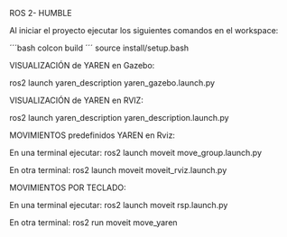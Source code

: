 ROS 2- HUMBLE

Al iniciar el proyecto ejecutar los siguientes comandos en el workspace:

´´´bash
colcon build
´´´
source install/setup.bash 


VISUALIZACIÓN de YAREN en Gazebo: 

ros2 launch yaren_description yaren_gazebo.launch.py 

VISUALIZACIÓN de YAREN en RVIZ:

ros2 launch yaren_description yaren_description.launch.py


MOVIMIENTOS predefinidos YAREN en Rviz:

En una terminal ejecutar: ros2 launch moveit move_group.launch.py

En otra terminal: ros2 launch moveit moveit_rviz.launch.py

MOVIMIENTOS POR TECLADO:

En una terminal ejecutar: ros2 launch moveit rsp.launch.py

En otra terminal: ros2 run moveit move_yaren
